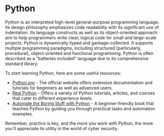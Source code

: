 # Python

Python is an interpreted high-level general-purpose programming language. Its design philosophy emphasizes code readability with its significant use of indentation. Its language constructs as well as its object-oriented approach aim to help programmers write clear, logical code for small and large-scale projects. Python is dynamically-typed and garbage-collected. It supports multiple programming paradigms, including structured (particularly, procedural), object-oriented and functional programming. Python is often described as a "batteries included" language due to its comprehensive standard library.

To start learning Python, here are some useful resources:

- [Python.org](https://www.python.org/) - The official website offers extensive documentation and tutorials for beginners as well as advanced users.
- [Real Python](https://realpython.com/) - Offers a variety of Python tutorials, articles, and courses that cater to different experience levels.
- [Automate the Boring Stuff with Python](https://automatetheboringstuff.com/) - A beginner-friendly book that teaches Python by guiding you through practical tasks and automation examples.

Remember, practice is key, and the more you work with Python, the more you'll appreciate its utility in the world of cyber security.
